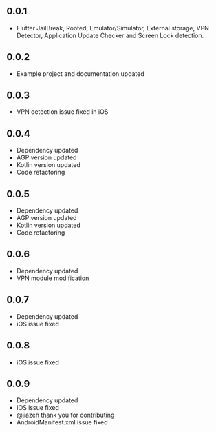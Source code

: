 ## 0.0.1

* Flutter JailBreak, Rooted, Emulator/Simulator, External storage, VPN Detector, Application Update Checker and Screen Lock  detection.

## 0.0.2

* Example project and documentation updated

## 0.0.3

* VPN detection issue fixed in iOS

## 0.0.4

* Dependency updated
* AGP version updated
* Kotlin version updated
* Code refactoring


## 0.0.5

* Dependency updated
* AGP version updated
* Kotlin version updated
* Code refactoring

## 0.0.6

* Dependency updated
* VPN module modification

## 0.0.7

* Dependency updated
* iOS issue fixed

## 0.0.8

* iOS issue fixed

## 0.0.9
* Dependency updated
* iOS issue fixed
* @jiazeh thank you for contributing
* AndroidManifest.xml issue fixed


